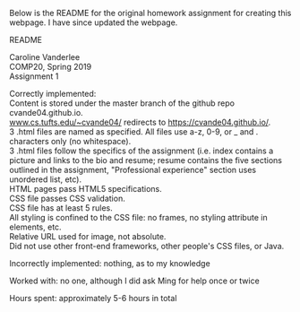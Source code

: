 Below is the README for the original homework assignment for creating this webpage. I have since updated the webpage.  
  
README  

Caroline Vanderlee  
COMP20, Spring 2019  
Assignment 1  

Correctly implemented:  
Content is stored under the master branch of the github repo cvande04.github.io.  
www.cs.tufts.edu/~cvande04/ redirects to https://cvande04.github.io/.  
3 .html files are named as specified. All files use a-z, 0-9, or _ and . characters only (no whitespace).  
3 .html files follow the specifics of the assignment (i.e. index contains a picture and links to the bio and resume; resume contains the five sections outlined in the assignment, "Professional experience" section uses unordered list, etc).  
HTML pages pass HTML5 specifications.  
CSS file passes CSS validation.  
CSS file has at least 5 rules.  
All styling is confined to the CSS file: no frames,  no styling attribute in elements, etc.  
Relative URL used for image, not absolute.  
Did not use other front-end frameworks, other people's CSS files, or Java.  

Incorrectly implemented: nothing, as to my knowledge  

Worked with: no one, although I did ask Ming for help once or twice  

Hours spent: approximately 5-6 hours in total  
